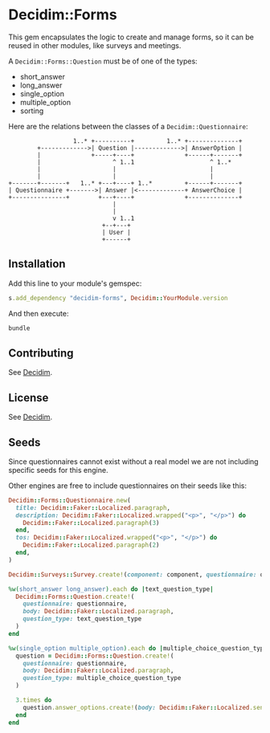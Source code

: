 # Decidim::Forms

This gem encapsulates the logic to create and manage forms, so it can be reused in other modules, like surveys and meetings.

A `Decidim::Forms::Question` must be of one of the types:

- short_answer
- long_answer
- single_option
- multiple_option
- sorting

Here are the relations between the classes of a `Decidim::Questionnaire`:

```
                  1..* +----------+         1..* +--------------+
        +------------->| Question |------------->| AnswerOption |
        |              +-----+----+              +------+-------+
        |                    ^ 1..1                     ^ 1..*
        |                    |                          |
        |                    |                          |
+-------+-------+   1..* +---+----+ 1..*         +------+-------+
| Questionnaire +------->| Answer |<-------------+ AnswerChoice |
+---------------+        +---+----+              +--------------+
                             |
                             |
                             v 1..1
                          +--+---+
                          | User |
                          +------+
```

## Installation

Add this line to your module's gemspec:

```ruby
s.add_dependency "decidim-forms", Decidim::YourModule.version
```

And then execute:

```bash
bundle
```

## Contributing

See [Decidim](https://github.com/decidim/decidim).

## License

See [Decidim](https://github.com/decidim/decidim).

## Seeds

Since questionnaires cannot exist without a real model we are not including specific seeds for this engine.

Other engines are free to include questionnaires on their seeds like this:

```ruby
Decidim::Forms::Questionnaire.new(
  title: Decidim::Faker::Localized.paragraph,
  description: Decidim::Faker::Localized.wrapped("<p>", "</p>") do
    Decidim::Faker::Localized.paragraph(3)
  end,
  tos: Decidim::Faker::Localized.wrapped("<p>", "</p>") do
    Decidim::Faker::Localized.paragraph(2)
  end,
)

Decidim::Surveys::Survey.create!(component: component, questionnaire: questionnaire)

%w(short_answer long_answer).each do |text_question_type|
  Decidim::Forms::Question.create!(
    questionnaire: questionnaire,
    body: Decidim::Faker::Localized.paragraph,
    question_type: text_question_type
  )
end

%w(single_option multiple_option).each do |multiple_choice_question_type|
  question = Decidim::Forms::Question.create!(
    questionnaire: questionnaire,
    body: Decidim::Faker::Localized.paragraph,
    question_type: multiple_choice_question_type
  )

  3.times do
    question.answer_options.create!(body: Decidim::Faker::Localized.sentence)
  end
end
```
